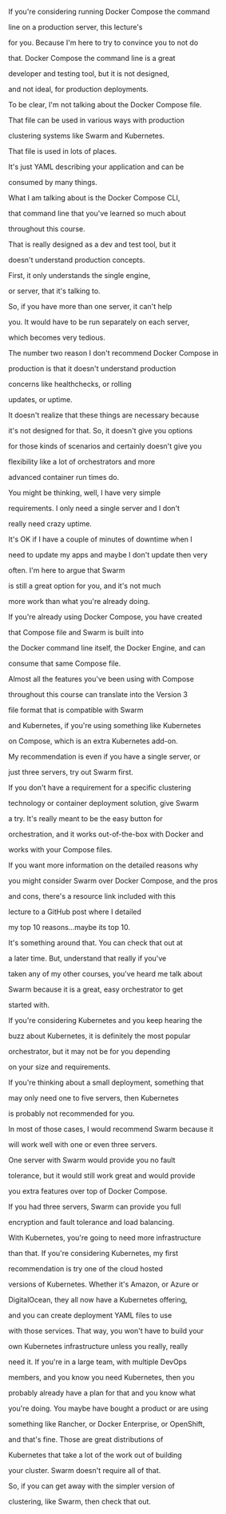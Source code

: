 If you're considering running Docker Compose the command

line on a production server, this lecture's

for you. Because I'm here to try to convince you to not do

that. Docker Compose the command line is a great

developer and testing tool, but it is not designed,

and not ideal, for production deployments.

To be clear, I'm not talking about the Docker Compose file.

That file can be used in various ways with production

clustering systems like Swarm and Kubernetes.

That file is used in lots of places.

It's just YAML describing your application and can be

consumed by many things.

What I am talking about is the Docker Compose CLI,

that command line that you've learned so much about

throughout this course.

That is really designed as a dev and test tool, but it

doesn't understand production concepts.

First, it only understands the single engine,

or server, that it's talking to.

So, if you have more than one server, it can't help

you. It would have to be run separately on each server,

which becomes very tedious.

The number two reason I don't recommend Docker Compose in

production is that it doesn't understand production

concerns like healthchecks, or rolling

updates, or uptime.

It doesn't realize that these things are necessary because

it's not designed for that. So, it doesn't give you options

for those kinds of scenarios and certainly doesn't give you

flexibility like a lot of orchestrators and more

advanced container run times do.

You might be thinking, well, I have very simple

requirements. I only need a single server and I don't

really need crazy uptime.

It's OK if I have a couple of minutes of downtime when I

need to update my apps and maybe I don't update then very

often. I'm here to argue that Swarm

is still a great option for you, and it's not much

more work than what you're already doing.

If you're already using Docker Compose, you have created

that Compose file and Swarm is built into

the Docker command line itself, the Docker Engine, and can

consume that same Compose file.

Almost all the features you've been using with Compose

throughout this course can translate into the Version 3

file format that is compatible with Swarm

and Kubernetes, if you're using something like Kubernetes

on Compose, which is an extra Kubernetes add-on.

My recommendation is even if you have a single server, or

just three servers, try out Swarm first.

If you don't have a requirement for a specific clustering

technology or container deployment solution, give Swarm

a try. It's really meant to be the easy button for

orchestration, and it works out-of-the-box with Docker and

works with your Compose files.

If you want more information on the detailed reasons why

you might consider Swarm over Docker Compose, and the pros

and cons, there's a resource link included with this

lecture to a GitHub post where I detailed

my top 10 reasons...maybe its top 10.

It's something around that. You can check that out at

a later time. But, understand that really if you've

taken any of my other courses, you've heard me talk about

Swarm because it is a great, easy orchestrator to get

started with.

If you're considering Kubernetes and you keep hearing the

buzz about Kubernetes, it is definitely the most popular

orchestrator, but it may not be for you depending

on your size and requirements.

If you're thinking about a small deployment, something that

may only need one to five servers, then Kubernetes

is probably not recommended for you.

In most of those cases, I would recommend Swarm because it

will work well with one or even three servers.

One server with Swarm would provide you no fault

tolerance, but it would still work great and would provide

you extra features over top of Docker Compose.

If you had three servers, Swarm can provide you full

encryption and fault tolerance and load balancing.

With Kubernetes, you're going to need more infrastructure

than that. If you're considering Kubernetes, my first

recommendation is try one of the cloud hosted

versions of Kubernetes. Whether it's Amazon, or Azure or

DigitalOcean, they all now have a Kubernetes offering,

and you can create deployment YAML files to use

with those services. That way, you won't have to build your

own Kubernetes infrastructure unless you really, really

need it. If you're in a large team, with multiple DevOps

members, and you know you need Kubernetes, then you

probably already have a plan for that and you know what

you're doing. You maybe have bought a product or are using

something like Rancher, or Docker Enterprise, or OpenShift,

and that's fine. Those are great distributions of

Kubernetes that take a lot of the work out of building

your cluster. Swarm doesn't require all of that.

So, if you can get away with the simpler version of

clustering, like Swarm, then check that out.

